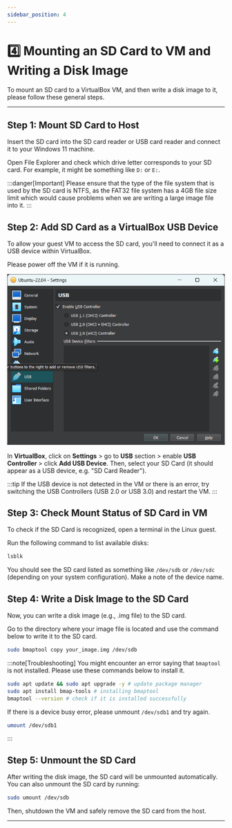 ```yaml
---
sidebar_position: 4
---
```


# 4️⃣ Mounting an SD Card to VM and Writing a Disk Image

To mount an SD card to a VirtualBox VM, and then write a disk image to it, please follow these general steps.

---

## Step 1: Mount SD Card to Host

Insert the SD card into the SD card reader or USB card reader and connect it to your Windows 11 machine.

Open File Explorer and check which drive letter corresponds to your SD card. For example, it might be something like `D:` or `E:`.

:::danger[Important]
Please ensure that the type of the file system that is used by the SD card is NTFS, as the FAT32 file system has a 4GB file size limit which would cause problems when we are writing a large image file into it.
:::

## Step 2: Add SD Card as a VirtualBox USB Device

To allow your guest VM to access the SD card, you'll need to connect it as a USB device within VirtualBox.

Please power off the VM if it is running.

![usb_setting](./img/1-4-0.png)

In **VirtualBox**, click on **Settings** > go to **USB** section > enable **USB Controller** > click **Add USB Device**. Then, select your SD Card (it should appear as a USB device, e.g. "SD Card Reader").

:::tip
If the USB device is not detected in the VM or there is an error, try switching the USB Controllers (USB 2.0 or USB 3.0) and restart the VM.
:::

## Step 3: Check Mount Status of SD Card in VM

To check if the SD Card is recognized, open a terminal in the Linux guest.

Run the following command to list available disks:

```bash
lsblk
```

You should see the SD card listed as something like `/dev/sdb` or `/dev/sdc` (depending on your system configuration). Make a note of the device name.

## Step 4: Write a Disk Image to the SD Card

Now, you can write a disk image (e.g., .img file) to the SD card.

Go to the directory where your image file is located and use the command below to write it to the SD card.

```bash
sudo bmaptool copy your_image.img /dev/sdb
```

:::note[Troubleshooting]
You might encounter an error saying that `bmaptool` is not installed. Please use these commands below to install it.

```bash
sudo apt update && sudo apt upgrade -y # update package manager
sudo apt install bmap-tools # installing bmaptool
bmaptool --version # check if it is installed successfully
```

If there is a device busy error, please unmount `/dev/sdb1` and try again.

```bash
umount /dev/sdb1
```
:::

## Step 5: Unmount the SD Card

After writing the disk image, the SD card will be unmounted automatically. You can also unmount the SD card by running:

```bash
sudo umount /dev/sdb
```

Then, shutdown the VM and safely remove the SD card from the host.

---